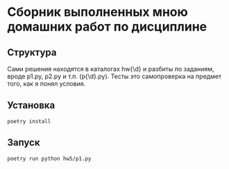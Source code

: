 # Сборник выполненных мною домашних работ по дисциплине

## Структура
Сами решения находятся в каталогах hw{\d} и разбиты по заданиям, вроде p1.py, p2.py и т.п. (p{\d}.py).
Тесты это самопроверка на предмет того, как я понял условия.

## Установка
`poetry install`

## Запуск
`poetry run python hw5/p1.py`
